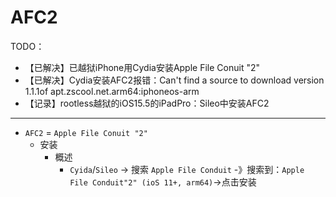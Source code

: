 # AFC2

TODO：

* 【已解决】已越狱iPhone用Cydia安装Apple File Conuit "2"
* 【已解决】Cydia安装AFC2报错：Can't find a source to download version 1.1.1of apt.zscool.net.arm64:iphoneos-arm
* 【记录】rootless越狱的iOS15.5的iPadPro：Sileo中安装AFC2

---

* `AFC2` = `Apple File Conuit "2"`
  * 安装
    * 概述
      * `Cyida`/`Sileo` -> 搜索 `Apple File Conduit` -》搜索到：`Apple File Conduit"2" (ioS 11+, arm64)`->点击安装
 